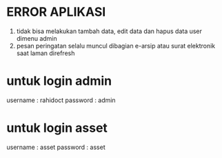 # ERROR APLIKASI
1. tidak bisa melakukan tambah data, edit data dan hapus data user dimenu admin
2. pesan peringatan selalu muncul dibagian e-arsip atau surat elektronik saat laman direfresh

# untuk login admin
username : rahidoct
password : admin

# untuk login asset
username : asset
password : asset
